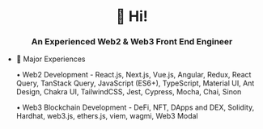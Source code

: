 <h1 align="center">👋 Hi!</h1>
<h3 align="center">An Experienced Web2 & Web3 Front End Engineer</h3>

<!-- <p align="left"> <img src="https://komarev.com/ghpvc/?username=smartguardianox&label=Profile%20views&color=0e75b6&style=flat" alt="smartguardianox" /> </p> -->

- 🌱 Major Experiences

  • Web2 Development - React.js, Next.js, Vue.js, Angular, Redux, React Query, TanStack Query, JavaScript (ES6+), TypeScript, Material UI, Ant Design, Chakra UI, TailwindCSS, Jest, Cypress, Mocha, Chai, Sinon

  • Web3 Blockchain Development - DeFi, NFT, DApps and DEX, Solidity, Hardhat, web3.js, ethers.js, viem, wagmi, Web3 Modal

<!-- <h3 align="left">Languages and Tools:</h3>
<p align="left"> <a href="https://developer.android.com" target="_blank"> <img src="https://raw.githubusercontent.com/devicons/devicon/master/icons/android/android-original-wordmark.svg" alt="android" width="40" height="40"/> </a> <a href="https://angular.io" target="_blank"> <img src="https://angular.io/assets/images/logos/angular/angular.svg" alt="angular" width="40" height="40"/> </a> <a href="https://aws.amazon.com" target="_blank"> <img src="https://raw.githubusercontent.com/devicons/devicon/master/icons/amazonwebservices/amazonwebservices-original-wordmark.svg" alt="aws" width="40" height="40"/> </a> <a href="https://www.chartjs.org" target="_blank"> <img src="https://www.chartjs.org/media/logo-title.svg" alt="chartjs" width="40" height="40"/> </a> <a href="https://www.w3schools.com/css/" target="_blank"> <img src="https://raw.githubusercontent.com/devicons/devicon/master/icons/css3/css3-original-wordmark.svg" alt="css3" width="40" height="40"/> </a> <a href="https://d3js.org/" target="_blank"> <img src="https://raw.githubusercontent.com/devicons/devicon/master/icons/d3js/d3js-original.svg" alt="d3js" width="40" height="40"/> </a> <a href="https://expressjs.com" target="_blank"> <img src="https://raw.githubusercontent.com/devicons/devicon/master/icons/express/express-original-wordmark.svg" alt="express" width="40" height="40"/> </a> <a href="https://firebase.google.com/" target="_blank"> <img src="https://www.vectorlogo.zone/logos/firebase/firebase-icon.svg" alt="firebase" width="40" height="40"/> </a> <a href="https://flask.palletsprojects.com/" target="_blank"> <img src="https://www.vectorlogo.zone/logos/pocoo_flask/pocoo_flask-icon.svg" alt="flask" width="40" height="40"/> </a> <a href="https://git-scm.com/" target="_blank"> <img src="https://www.vectorlogo.zone/logos/git-scm/git-scm-icon.svg" alt="git" width="40" height="40"/> </a> <a href="https://graphql.org" target="_blank"> <img src="https://www.vectorlogo.zone/logos/graphql/graphql-icon.svg" alt="graphql" width="40" height="40"/> </a> <a href="https://www.w3.org/html/" target="_blank"> <img src="https://raw.githubusercontent.com/devicons/devicon/master/icons/html5/html5-original-wordmark.svg" alt="html5" width="40" height="40"/> </a> <a href="https://developer.mozilla.org/en-US/docs/Web/JavaScript" target="_blank"> <img src="https://raw.githubusercontent.com/devicons/devicon/master/icons/javascript/javascript-original.svg" alt="javascript" width="40" height="40"/> </a> <a href="https://www.mongodb.com/" target="_blank"> <img src="https://raw.githubusercontent.com/devicons/devicon/master/icons/mongodb/mongodb-original-wordmark.svg" alt="mongodb" width="40" height="40"/> </a> <a href="https://nodejs.org" target="_blank"> <img src="https://raw.githubusercontent.com/devicons/devicon/master/icons/nodejs/nodejs-original-wordmark.svg" alt="nodejs" width="40" height="40"/> </a><a href="https://reactjs.org/" target="_blank"> <img src="https://raw.githubusercontent.com/devicons/devicon/master/icons/react/react-original-wordmark.svg" alt="react" width="40" height="40"/> </a> <a href="https://reactnative.dev/" target="_blank"> <img src="https://reactnative.dev/img/header_logo.svg" alt="reactnative" width="40" height="40"/> </a> <a href="https://www.typescriptlang.org/" target="_blank"> <img src="https://raw.githubusercontent.com/devicons/devicon/master/icons/typescript/typescript-original.svg" alt="typescript" width="40" height="40"/> </a> <a href="https://vuejs.org/" target="_blank"> <img src="https://raw.githubusercontent.com/devicons/devicon/master/icons/vuejs/vuejs-original-wordmark.svg" alt="vuejs" width="40" height="40"/> </a> </p> -->

<!-- <br>
<p align="center">
<p><img align="left" src="https://github-readme-stats.vercel.app/api/top-langs?username=smartguardianox&show_icons=true&locale=en&layout=compact&theme=chartreuse-dark" alt="ovi" /></p>
<p>&nbsp;<img align="right" src="https://github-readme-stats.vercel.app/api?username=smartguardianox&show_icons=true&locale=en&theme=chartreuse-dark" alt="ovi" width="410" /></p>
<br><br><br><br><br><br><br><br><br> -->

<!--   [![𝚝𝚛𝚘𝚙𝚑𝚢](https://github-profile-trophy.vercel.app/?username=smartguardianox&column=8&margin-w=15&margin-h=15&no-bg=true&no-frame=true&theme=juicyfresh)](https://github.com/smartguardianox) -->

<!-- <p align="center">
  <a>
    <img height="120" width="150" src="https://github.com/smartguardianox/smartguardianox/blob/main/left.png">
    <img align="center" src="https://github-readme-streak-stats.herokuapp.com/?user=smartguardianox&theme=dark&hide_border=true"/>
    <img height="120" width="150" src="https://github.com/smartguardianox/smartguardianox/blob/main/right.png">
  </a>
</p>

<br> -->

<!-- ![footer](https://github.com/smartguardianox/smartguardianox/blob/main/footer.jpg) -->
